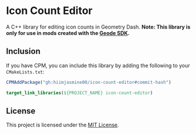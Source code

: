 # Icon Count Editor
A C++ library for editing icon counts in Geometry Dash.
**Note: This library is only for use in mods created with the [Geode SDK](https://github.com/geode-sdk/geode).**

## Inclusion
If you have CPM, you can include this library by adding the following to your `CMakeLists.txt`:
```cmake
CPMAddPackage("gh:hiimjasmine00/icon-count-editor#commit-hash")

target_link_libraries(${PROJECT_NAME} icon-count-editor)
```

## License
This project is licensed under the [MIT License](./LICENSE).